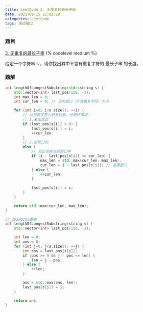 ```yaml
---
title: LeetCode 3. 无重复的最长子串
date: 2021-09-15 21:02:28
categories: LeetCode
tags: 滑动窗口
---
```


### 题目
[3. 无重复的最长子串](https://leetcode-cn.com/problems/longest-substring-without-repeating-characters/)
{% codelevel medium %}

给定一个字符串 s ，请你找出其中不含有重复字符的 最长子串 的长度。

<!-- more -->

### 题解
``` cpp
int lengthOfLongestSubstring(std::string s) {
    std::vector<int> last_pos(128, -1);
    int max_len = 0;
    int cur_len = 0; // 当前窗口（不含重复字符）大小

    for (int i=0; i<s.size(); ++i) {
        // 以当前字符为参考对象，分两种情况：
        // 1.未出现过
        if (last_pos[s[i]] < 0) {
            last_pos[s[i]] = i;
            ++cur_len;
        }
        // 2.出现过的
        else {
            // 且出现在当前窗口中
            if (i - last_pos[s[i]] <= cur_len) {
                max_len = std::max(cur_len, max_len);
                cur_len = i - last_pos[s[i]]; // 重置窗口
            } else {
                ++cur_len;
            }
 
            last_pos[s[i]] = i;
        }
    }

    return std::max(cur_len, max_len);
}
```

``` cpp
// 20220301重刷
int lengthOfLongestSubstring(string s) {
    std::vector<int> last_pos(128, -1);

    int len = 0;
    int ans = 0;
    for (int j=0; j<s.size(); ++j) {
        int pos = last_pos[s[j]];
        if (pos >= 0 && j - pos <= len) {
            len = j - pos;
        } else {
            ++len;
        }

        ans = std::max(ans, len);
        last_pos[s[j]] = j;
    }

    return ans;
}
```
